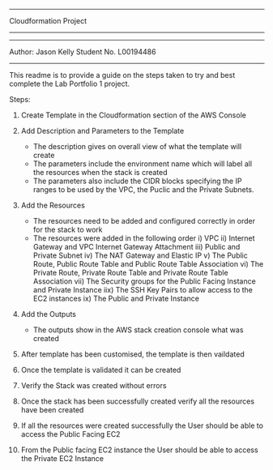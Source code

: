 ***********************
Cloudformation Project
***********************

*********************
Author: Jason Kelly
Student No. L00194486
*********************


This readme is to provide a guide on the steps taken to try and best complete the Lab Portfolio 1 project.

Steps:
1. Create Template in the Cloudformation section of the AWS Console

2. Add Description and Parameters to the Template
   - The description gives on overall view of what the template will create
   - The parameters include the environment name which will label all the resources when the stack is created
   - The parameters also include the CIDR blocks specifying the IP ranges to be used by the VPC,
     the Puclic and the Private Subnets.


3. Add the Resources
   - The resources need to be added and configured correctly in order for the stack to work
   - The resources were added in the following order
   i)    VPC
   ii)   Internet Gateway and VPC Internet Gateway Attachment
   iii)  Public and Private Subnet
   iv)   The NAT Gateway and Elastic IP
   v)    The Public Route, Public Route Table and Public Route Table Association
   vi)   The Private Route, Private Route Table and Private Route Table Association
   vii)  The Security groups for the Public Facing Instance and Private Instance
   iix)  The SSH Key Pairs to allow access to the EC2 instances
   ix)   The Public and Private Instance

4. Add the Outputs
   - The outputs show in the AWS stack creation console what was created

5. After template has been customised, the template is then vaildated

6. Once the template is validated it can be created

7. Verify the Stack was created without errors

8. Once the stack has been successfully created verify all the resources have been created

9. If all the resources were created successfully the User should be able to access the Public Facing EC2

10. From the Public facing EC2 instance the User should be able to access the Private EC2 Instance


